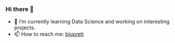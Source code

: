 ### Hi there 👋

- 🌱 I’m currently learning Data Science and working on interesting projects.
- 📫 How to reach me: [bjupreti](https://www.linkedin.com/in/bjupreti)
